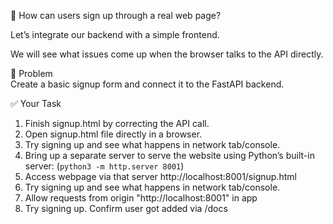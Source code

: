 💭 How can users sign up through a real web page?  

Let’s integrate our backend with a simple frontend.

We will see what issues come up when the browser talks to the API directly.

🎯 Problem  
Create a basic signup form and connect it to the FastAPI backend.  

✅ Your Task  
1. Finish signup.html by correcting the API call.
2. Open signup.html file directly in a browser.
3. Try signing up and see what happens in network tab/console.
4. Bring up a separate server to serve the website using Python’s built-in server: (`python3 -m http.server 8001`)
5. Access webpage via that server http://localhost:8001/signup.html
6. Try signing up and see what happens in network tab/console.
7. Allow requests from origin "http://localhost:8001" in app
8. Try signing up. Confirm user got added via /docs